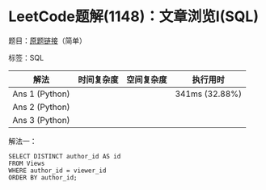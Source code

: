 # LeetCode题解(1148)：文章浏览I(SQL)

题目：[原题链接](https://leetcode-cn.com/problems/article-views-i/)（简单）

标签：SQL

| 解法           | 时间复杂度 | 空间复杂度 | 执行用时       |
| -------------- | ---------- | ---------- | -------------- |
| Ans 1 (Python) |            |            | 341ms (32.88%) |
| Ans 2 (Python) |            |            |                |
| Ans 3 (Python) |            |            |                |

解法一：

```mysql
SELECT DISTINCT author_id AS id
FROM Views
WHERE author_id = viewer_id
ORDER BY author_id;
```